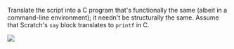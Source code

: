 Translate the script into a C program that's functionally the same  (albeit in a command-line environment); it needn't be structurally the same. Assume that Scratch's `say` block translates to `printf` in C.

![](data/md/5/jeopardy/cough.png)